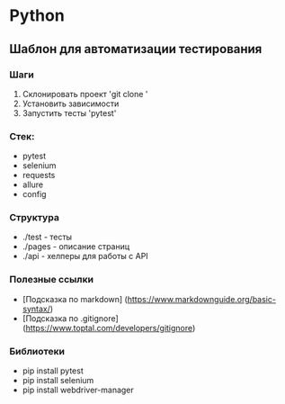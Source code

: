 # Python

## Шаблон для автоматизации тестирования

### Шаги
1. Склонировать проект 'git clone '
2. Установить зависимости
3. Запустить тесты 'pytest'

### Стек:
- pytest
- selenium
- requests
- allure
- config

### Структура
- ./test - тесты
- ./pages - описание страниц
- ./api - хелперы для работы с API

### Полезные ссылки
- [Подсказка по markdown] (https://www.markdownguide.org/basic-syntax/)
- [Подсказка по .gitignore] (https://www.toptal.com/developers/gitignore)

### Библиотеки
- pip install pytest
- pip install selenium
- pip install webdriver-manager